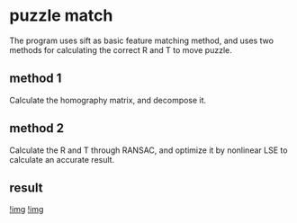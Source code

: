 # puzzle match
The program uses sift as basic feature matching method, and uses two methods for calculating the correct R and T to move puzzle.
## method 1 
Calculate the homography matrix, and decompose it.
## method 2
Calculate the R and T through RANSAC, and optimize it by nonlinear LSE to calculate an accurate result.
## result
[!img](../results/fig1.jpg)
[!img](../results/fig2.jpg)
